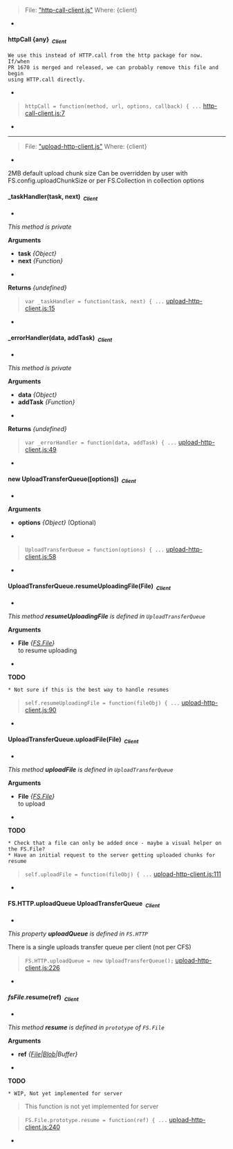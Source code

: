 > File: ["http-call-client.js"](http-call-client.js)
> Where: {client}

-

#### <a name="httpCall"></a>httpCall {any}&nbsp;&nbsp;<sub><i>Client</i></sub> ####
```
We use this instead of HTTP.call from the http package for now. If/when
PR 1670 is merged and released, we can probably remove this file and begin
using HTTP.call directly.
```
-

> ```httpCall = function(method, url, options, callback) { ...``` [http-call-client.js:7](http-call-client.js#L7)

-


---
> File: ["upload-http-client.js"](upload-http-client.js)
> Where: {client}

-
2MB default upload chunk size
Can be overridden by user with FS.config.uploadChunkSize or per FS.Collection in collection options

#### <a name="_taskHandler"></a>_taskHandler(task, next)&nbsp;&nbsp;<sub><i>Client</i></sub> ####
-
*This method is private*

__Arguments__

* __task__ *{Object}*  
* __next__ *{Function}*  

-

__Returns__  *{undefined}*


> ```var _taskHandler = function(task, next) { ...``` [upload-http-client.js:15](upload-http-client.js#L15)

-

#### <a name="_errorHandler"></a>_errorHandler(data, addTask)&nbsp;&nbsp;<sub><i>Client</i></sub> ####
-
*This method is private*

__Arguments__

* __data__ *{Object}*  
* __addTask__ *{Function}*  

-

__Returns__  *{undefined}*


> ```var _errorHandler = function(data, addTask) { ...``` [upload-http-client.js:49](upload-http-client.js#L49)

-

#### <a name="UploadTransferQueue"></a>new UploadTransferQueue([options])&nbsp;&nbsp;<sub><i>Client</i></sub> ####
-

__Arguments__

* __options__ *{Object}*    (Optional)

-

> ```UploadTransferQueue = function(options) { ...``` [upload-http-client.js:58](upload-http-client.js#L58)

-

#### <a name="UploadTransferQueue.resumeUploadingFile"></a>UploadTransferQueue.resumeUploadingFile(File)&nbsp;&nbsp;<sub><i>Client</i></sub> ####
-
*This method __resumeUploadingFile__ is defined in `UploadTransferQueue`*

__Arguments__

* __File__ *{[FS.File](#FS.File)}*  
to resume uploading

-

__TODO__
```
* Not sure if this is the best way to handle resumes
```

> ```self.resumeUploadingFile = function(fileObj) { ...``` [upload-http-client.js:90](upload-http-client.js#L90)

-

#### <a name="UploadTransferQueue.uploadFile"></a>UploadTransferQueue.uploadFile(File)&nbsp;&nbsp;<sub><i>Client</i></sub> ####
-
*This method __uploadFile__ is defined in `UploadTransferQueue`*

__Arguments__

* __File__ *{[FS.File](#FS.File)}*  
to upload

-

__TODO__
```
* Check that a file can only be added once - maybe a visual helper on the FS.File?
* Have an initial request to the server getting uploaded chunks for resume
```

> ```self.uploadFile = function(fileObj) { ...``` [upload-http-client.js:111](upload-http-client.js#L111)

-

#### <a name="FS.HTTP.uploadQueue"></a>FS.HTTP.uploadQueue UploadTransferQueue&nbsp;&nbsp;<sub><i>Client</i></sub> ####
-
*This property __uploadQueue__ is defined in `FS.HTTP`*


There is a single uploads transfer queue per client (not per CFS)

> ```FS.HTTP.uploadQueue = new UploadTransferQueue();``` [upload-http-client.js:226](upload-http-client.js#L226)

-

#### <a name="FS.File.prototype.resume"></a>*fsFile*.resume(ref)&nbsp;&nbsp;<sub><i>Client</i></sub> ####
-
*This method __resume__ is defined in `prototype` of `FS.File`*

__Arguments__

* __ref__ *{[File](#File)|[Blob](#Blob)|Buffer}*  

-

__TODO__
```
* WIP, Not yet implemented for server
```


> This function is not yet implemented for server

> ```FS.File.prototype.resume = function(ref) { ...``` [upload-http-client.js:240](upload-http-client.js#L240)

-

